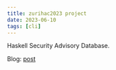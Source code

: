 ```yaml
---
title: zurihac2023 project
date: 2023-06-10
tags: [cli]
---
```


Haskell Security Advisory Database.

Blog: [post](../blog/zurihac2023.md)
